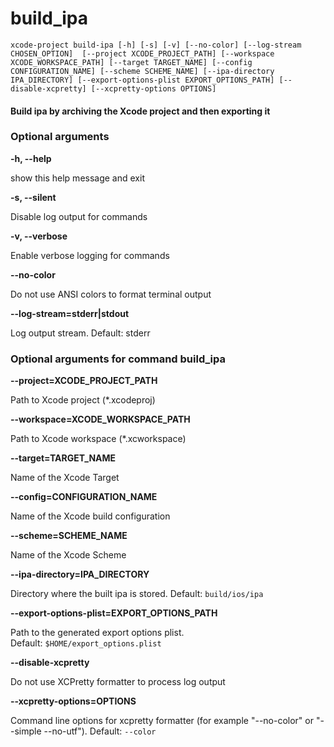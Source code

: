 
build_ipa
=========


``xcode-project build-ipa [-h] [-s] [-v] [--no-color] [--log-stream CHOSEN_OPTION]  [--project XCODE_PROJECT_PATH] [--workspace XCODE_WORKSPACE_PATH] [--target TARGET_NAME] [--config CONFIGURATION_NAME] [--scheme SCHEME_NAME] [--ipa-directory IPA_DIRECTORY] [--export-options-plist EXPORT_OPTIONS_PATH] [--disable-xcpretty] [--xcpretty-options OPTIONS] ``
#### Build ipa by archiving the Xcode project and then exporting it

### Optional arguments


**-h, --help**

show this help message and exit

**-s, --silent**

Disable log output for commands

**-v, --verbose**

Enable verbose logging for commands

**--no-color**

Do not use ANSI colors to format terminal output

**--log-stream=stderr|stdout**

Log output stream. Default: stderr
### Optional arguments for command build_ipa


**--project=XCODE_PROJECT_PATH**

Path to Xcode project (*.xcodeproj)

**--workspace=XCODE_WORKSPACE_PATH**

Path to Xcode workspace (*.xcworkspace)

**--target=TARGET_NAME**

Name of the Xcode Target

**--config=CONFIGURATION_NAME**

Name of the Xcode build configuration

**--scheme=SCHEME_NAME**

Name of the Xcode Scheme

**--ipa-directory=IPA_DIRECTORY**

Directory where the built ipa is stored. Default:&nbsp;`build/ios/ipa`

**--export-options-plist=EXPORT_OPTIONS_PATH**

Path to the generated export options plist. Default:&nbsp;`$HOME/export_options.plist`

**--disable-xcpretty**

Do not use XCPretty formatter to process log output

**--xcpretty-options=OPTIONS**

Command line options for xcpretty formatter (for example "--no-color" or "--simple  --no-utf"). Default:&nbsp;`--color`
